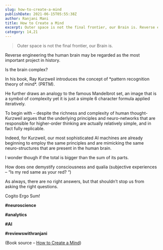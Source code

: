```yaml
---
slug: how-to-create-a-mind
publishDate: 2021-06-15T05:55:38Z
author: Ranjani Mani
title: How to Create a Mind 
excerpt: Outer space is not the final frontier, our Brain is. Reverse engineering the human brain may be regarded as the most important project in history. Is the brain complex? In his book, Ray Kurzweil introduces the concept of \*pattern recognition theory of mind\*. (PRTM). He further draws an analogy to the famous Mandelbrot set, an  ... 
category: 14,21
---
```


> Outer space is not the final frontier, our Brain is.

Reverse engineering the human brain may be regarded as the most important project in history.

Is the brain complex? 

In his book, Ray Kurzweil introduces the concept of \*pattern recognition theory of mind\*. (PRTM).

He further draws an analogy to the famous Mandelbrot set, an image that is a symbol of complexity yet it is just a simple 6 character formula applied iteratively.

 To begin with – despite the richness and complexity of human thought-Kurzweil argues that the underlying principles and neuro-networks that are responsible for higher-order thinking are actually relatively simple, and in fact fully replicable.

Indeed, for Kurzweil, our most sophisticated AI machines are already beginning to employ the same principles and are mimicking the same neuro-structures that are present in the human brain.

 I wonder though if the total is bigger than the sum of its parts. 

How does one demystify consciousness and qualia (subjective experiences – “Is my red same as your red? “)

 As always, there are no right answers, but that shouldn’t stop us from asking the right questions. 

Cogito Ergo Sum!

**#neuroscience**

**#analytics**

**#AI**

**#reviewswithranjani**

 (Book source – [How to Create a Mind](https://en.wikipedia.org/wiki/How%5Fto%5FCreate%5Fa%5FMind)) 